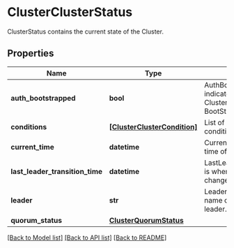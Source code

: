 # ClusterClusterStatus

ClusterStatus contains the current state of the Cluster.
## Properties
Name | Type | Description | Notes
------------ | ------------- | ------------- | -------------
**auth_bootstrapped** | **bool** | AuthBootstrapped indicates whether the Cluster has Completed BootStrap of Auth. | [optional] 
**conditions** | [**[ClusterClusterCondition]**](ClusterClusterCondition.md) | List of current cluster conditions. | [optional] 
**current_time** | **datetime** | CurrentTime is current time of a cluster. | [optional] 
**last_leader_transition_time** | **datetime** | LastLeaderTransitionTime is when the leadership changed last time. | [optional] 
**leader** | **str** | Leader contains the node name of the cluster leader. | [optional] 
**quorum_status** | [**ClusterQuorumStatus**](ClusterQuorumStatus.md) |  | [optional] 

[[Back to Model list]](../README.md#documentation-for-models) [[Back to API list]](../README.md#documentation-for-api-endpoints) [[Back to README]](../README.md)


